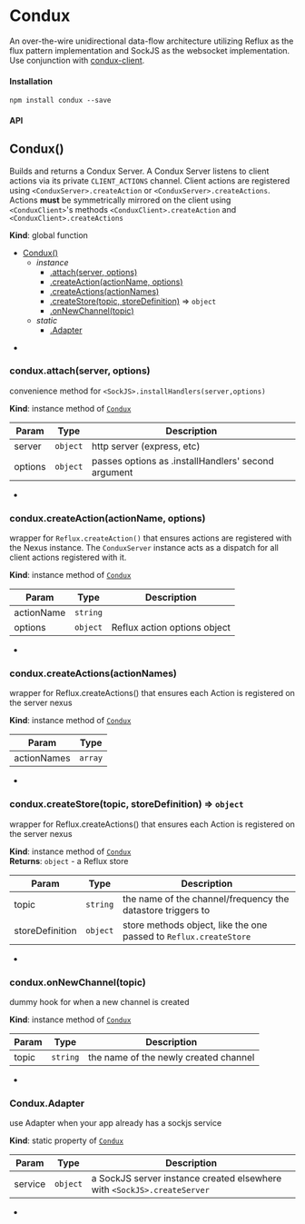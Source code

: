 # Condux

An over-the-wire unidirectional data-flow architecture utilizing Reflux as the flux pattern implementation and SockJS as the websocket implementation. Use conjunction with [condux-client](https:github.com/epferrari/condux-client).

#### Installation

	npm install condux --save


#### API
<a name="Condux"></a>
## Condux()
Builds and returns a Condux Server. A Condux Server listens to client actions via its private `CLIENT_ACTIONS`
channel. Client actions are registered using `<ConduxServer>.createAction` or `<ConduxServer>.createActions`.
Actions __must__ be symmetrically mirrored on the client using `<ConduxClient>`'s methods
`<ConduxClient>.createAction` and `<ConduxClient>.createActions`

**Kind**: global function  

* [Condux()](#Condux)
  * _instance_
    * [.attach(server, options)](#Condux+attach)
    * [.createAction(actionName, options)](#Condux+createAction)
    * [.createActions(actionNames)](#Condux+createActions)
    * [.createStore(topic, storeDefinition)](#Condux+createStore) ⇒ <code>object</code>
    * [.onNewChannel(topic)](#Condux+onNewChannel)
  * _static_
    * [.Adapter](#Condux.Adapter)


-

<a name="Condux+attach"></a>
### condux.attach(server, options)
convenience method for `<SockJS>.installHandlers(server,options)`

**Kind**: instance method of <code>[Condux](#Condux)</code>  

| Param | Type | Description |
| --- | --- | --- |
| server | <code>object</code> | http server (express, etc) |
| options | <code>object</code> | passes options as <SockJS>.installHandlers' second argument |


-

<a name="Condux+createAction"></a>
### condux.createAction(actionName, options)
wrapper for `Reflux.createAction()` that ensures actions are registered with the
Nexus instance. The `ConduxServer` instance acts as a dispatch for all client actions
registered with it.

**Kind**: instance method of <code>[Condux](#Condux)</code>  

| Param | Type | Description |
| --- | --- | --- |
| actionName | <code>string</code> |  |
| options | <code>object</code> | Reflux action options object |


-

<a name="Condux+createActions"></a>
### condux.createActions(actionNames)
wrapper for Reflux.createActions() that ensures each Action is registered on the server nexus

**Kind**: instance method of <code>[Condux](#Condux)</code>  

| Param | Type |
| --- | --- |
| actionNames | <code>array</code> | 


-

<a name="Condux+createStore"></a>
### condux.createStore(topic, storeDefinition) ⇒ <code>object</code>
wrapper for Reflux.createActions() that ensures each Action is registered on the server nexus

**Kind**: instance method of <code>[Condux](#Condux)</code>  
**Returns**: <code>object</code> - a Reflux store  

| Param | Type | Description |
| --- | --- | --- |
| topic | <code>string</code> | the name of the channel/frequency the datastore triggers to |
| storeDefinition | <code>object</code> | store methods object, like the one passed to `Reflux.createStore` |


-

<a name="Condux+onNewChannel"></a>
### condux.onNewChannel(topic)
dummy hook for when a new channel is created

**Kind**: instance method of <code>[Condux](#Condux)</code>  

| Param | Type | Description |
| --- | --- | --- |
| topic | <code>string</code> | the name of the newly created channel |


-

<a name="Condux.Adapter"></a>
### Condux.Adapter
use Adapter when your app already has a sockjs service

**Kind**: static property of <code>[Condux](#Condux)</code>  

| Param | Type | Description |
| --- | --- | --- |
| service | <code>object</code> | a SockJS server instance created elsewhere with `<SockJS>.createServer` |


-

